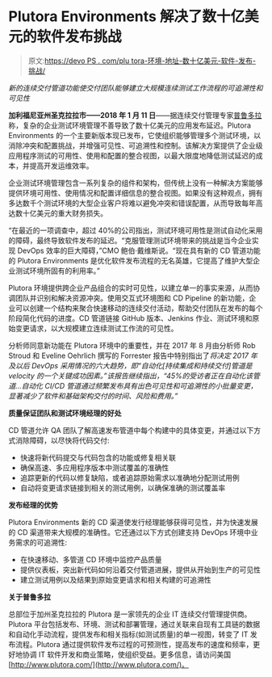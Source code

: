 # Plutora Environments 解决了数十亿美元的软件发布挑战

> 原文:[https://devo PS . com/plu tora-环境-地址-数十亿美元-软件-发布-挑战/](https://devops.com/plutora-environments-addresses-multibillion-dollar-software-release-challenges/)

*新的连续交付管道功能使交付团队能够建立大规模连续测试工作流程的可追溯性和可见性*

**加利福尼亚州圣克拉拉市——2018 年 1 月 11 日**——据连续交付管理专家[普鲁多拉](http://www.plutora.com/)称，复杂的企业测试环境管理不善导致了数十亿美元的应用发布延迟。Plutora Environments 的一个主要新版本现已发布，它使组织能够管理多个测试环境，以消除冲突和配置挑战，并增强可见性、可追溯性和控制。该解决方案提供了企业级应用程序测试的可用性、使用和配置的整合视图，以最大限度地降低测试延迟的成本，并提高开发运维效率。

企业测试环境管理包含一系列复杂的组件和架构，但传统上没有一种解决方案能够提供环境可用性、使用情况和配置详细信息的整合视图。如果没有这种观点，拥有多达数千个测试环境的大型企业客户将难以避免冲突和错误配置，从而导致每年高达数十亿美元的重大财务损失。

“在最近的一项调查中，超过 40%的公司指出，测试环境可用性是测试自动化采用的障碍，最终导致软件发布的延迟。“克服管理测试环境带来的挑战是当今企业实现 DevOps 效率的巨大障碍，”CMO 鲍伯·戴维斯说。“现在具有新的 CD 管道功能的 Plutora Environments 是优化软件发布流程的无名英雄，它提高了维护大型企业测试环境所固有的利用率。”

Plutora 环境提供跨企业产品组合的实时可见性，以建立单一的事实来源，从而协调团队并识别和解决资源冲突。使用交互式环境图和 CD Pipeline 的新功能，企业可以创建一个结构来聚合快速移动的连续交付活动，帮助交付团队在发布的每个阶段简化代码的进度。CD 管道链接 GitHub 版本、Jenkins 作业、测试环境和原始变更请求，以大规模建立连续测试工作流的可见性。

分析师同意新功能在 Plutora 环境中的重要性，并在 2017 年 8 月由分析师 Rob Stroud 和 Eveline Oehrlich 撰写的 Forrester 报告中特别指出了*将决定 2017 年及以后 DevOps 采用情况的六大趋势，即“自动化[持续集成和持续交付]管道是 velocity 的一个关键成功因素。”该报告继续指出，“45%的受访者正在自动化该管道…自动化 CI/CD 管道通过频繁发布具有出色可见性和可追溯性的小批量变更，显著减少了软件和基础架构交付的时间、风险和费用。”*

**质量保证团队和测试环境经理的好处**

CD 管道允许 QA 团队了解高速发布管道中每个构建中的具体变更，并通过以下方式消除障碍，以尽快将代码交付:

*   快速将新代码提交与代码包含的功能或修复相关联
*   确保高速、多应用程序版本中测试覆盖的准确性
*   追踪更新的代码以修复缺陷，或者追踪原始需求以准确地分配测试用例
*   自动将变更请求链接到相关的测试用例，以确保准确的测试覆盖率

**发布经理的优势**

Plutora Environments 新的 CD 渠道使发行经理能够获得可见性，并为快速发展的 CD 渠道带来大规模的准确性。它还通过以下方式创建支持 DevOps 环境中业务需求的可追溯性:

*   在快速移动、多管道 CD 环境中监控产品质量
*   提供仪表板，突出新代码如何沿着交付管道进展，提供从开始到生产的可见性
*   建立测试用例以及结果到原始变更请求和相关构建的可追溯性

**关于普鲁多拉**

总部位于加州圣克拉拉的 Plutora 是一家领先的企业 IT 连续交付管理提供商。Plutora 平台包括发布、环境、测试和部署管理，通过关联来自现有工具链的数据和自动化手动流程，提供发布和相关指标(如测试质量)的单一视图，转变了 IT 发布流程。Plutora 通过提供软件发布过程的可预测性，提高发布的速度和频率，更好地协调 IT 软件开发和商业策略，使组织受益。更多信息，请访问美国[http://www.plutora.com/](http://www.plutora.com/)。